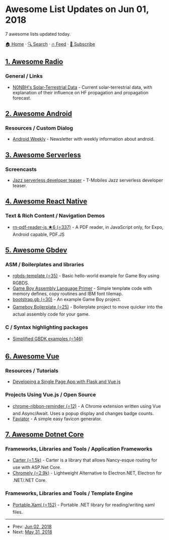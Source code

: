 # Awesome List Updates on Jun 01, 2018

7 awesome lists updated today.

[🏠 Home](/README.md) · [🔍 Search](https://www.trackawesomelist.com/search/) · [🔥 Feed](https://www.trackawesomelist.com/rss.xml) · [📮 Subscribe](https://trackawesomelist.us17.list-manage.com/subscribe?u=d2f0117aa829c83a63ec63c2f&id=36a103854c)



## [1. Awesome Radio](/content/kyleterry/awesome-radio/README.md)

### General / Links

*   [N0NBH's Solar-Terrestrial Data](http://www.hamqsl.com/solar2.html) - Current
    solar-terrestrial data, with explanation of their influence on HF propagation
    and propagation forecast.

## [2. Awesome Android](/content/JStumpp/awesome-android/README.md)

### Resources / Custom Dialog

*   [Android Weekly](https://androidweekly.net) - Newsletter with weekly information about android.

## [3. Awesome Serverless](/content/pmuens/awesome-serverless/README.md)

### Screencasts

*   [Jazz serverless developer teaser](https://www.youtube.com/watch?v=6Kp1yxMjn1k) - T-Mobiles Jazz serverless developer teaser.

## [4. Awesome React Native](/content/jondot/awesome-react-native/README.md)

### Text & Rich Content / Navigation Demos

*   [rn-pdf-reader-js ★6 (⭐337)](https://github.com/xcarpentier/rn-pdf-reader-js/blob/master/README.md) - A PDF reader, in JavaScript only, for Expo, Android capable, PDF.JS

## [5. Awesome Gbdev](/content/gbdev/awesome-gbdev/README.md)

### ASM / Boilerplates and libraries

*   [rgbds-template (⭐35)](https://github.com/nezticle/rgbds-template) - Basic hello-world example for Game Boy using RGBDS.
*   [Game Boy Assembly Language Primer](http://www.devrs.com/gb/files/galp.zip) - Simple template code with memory defines, copy routines and IBM font tilemap.
*   [bootstrap.gb (⭐30)](https://github.com/yenatch/bootstrap.gb) - An example Game Boy project.
*   [Gameboy Boilerplate (⭐25)](https://github.com/junebug12851/GameboyBoilerplateProj) - Boilerplate project to move quicker into the actual assembly code for your game.

### C / Syntax highlighting packages

*   [Simplified GBDK examples (⭐146)](https://github.com/mrombout/gbdk_playground)

## [6. Awesome Vue](/content/vuejs/awesome-vue/README.md)

### Resources / Tutorials

*   [Developing a Single Page App with Flask and Vue.js](https://testdriven.io/developing-a-single-page-app-with-flask-and-vuejs)

### Projects Using Vue.js / Open Source

*   [chrome-ribbon-reminder (⭐12)](https://github.com/johndatserakis/chrome-ribbon-reminder) - A Chrome extension written using Vue and Async/Await. Uses a popup display and changes badge counts.
*   [Faviator](https://www.faviator.xyz/) - A simple easy favicon generator.

## [7. Awesome Dotnet Core](/content/thangchung/awesome-dotnet-core/README.md)

### Frameworks, Libraries and Tools / Application Frameworks

*   [Carter (⭐1.5k)](https://github.com/CarterCommunity/Carter) - Carter is a library that allows Nancy-esque routing for use with ASP.Net Core.
*   [Chromely (⭐2.9k)](https://github.com/mattkol/Chromely) - Lightweight Alternative to Electron.NET, Electron for .NET/.NET Core.

### Frameworks, Libraries and Tools / Template Engine

*   [Portable.Xaml (⭐152)](https://github.com/cwensley/Portable.Xaml) - Portable .NET library for reading/writing xaml files.

---

- Prev: [Jun 02, 2018](/content/2018/06/02/README.md)
- Next: [May 31, 2018](/content/2018/05/31/README.md)
